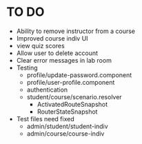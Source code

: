 # TO DO

- Ability to remove instructor from a course
- Improved course indiv UI
- view quiz scores
- Allow user to delete account
- Clear error messages in lab room
- Testing
  - profile/update-password.component
  - profile/user-profile.component
  - authentication
  - student/course/scenario.resolver
      - ActivatedRouteSnapshot
      - RouterStateSnapshot
- Test files need fixed
  - admin/student/student-indiv
  - admin/course/course-indiv
